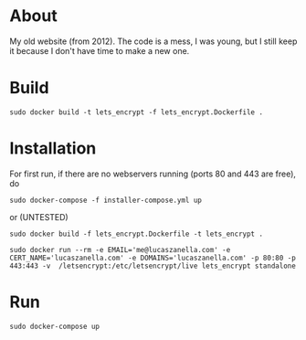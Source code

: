 # About

My old website (from 2012). The code is a mess, I was young, but I still keep it because I don't have time to make a new one.

# Build

```
sudo docker build -t lets_encrypt -f lets_encrypt.Dockerfile .
```


# Installation

For first run, if there are no webservers running (ports 80 and 443 are free), do 

```
sudo docker-compose -f installer-compose.yml up
```

or (UNTESTED)

```
sudo docker build -f lets_encrypt.Dockerfile -t lets_encrypt .

sudo docker run --rm -e EMAIL='me@lucaszanella.com' -e CERT_NAME='lucaszanella.com' -e DOMAINS='lucaszanella.com' -p 80:80 -p 443:443 -v  /letsencrypt:/etc/letsencrypt/live lets_encrypt standalone
```


# Run 

```
sudo docker-compose up
```

